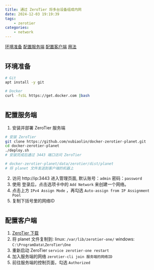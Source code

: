 ```yaml
---
title: 通过 ZeroTier 将多台设备组成内网
date: 2024-12-03 19:19:39
tags:
	- zerotier
categories: 
    - network
---
```


[环境准备](#prepare)
[配置服务端](#server)
[配置客户端](#client)
[用法](#usage)

# <h2 id="prepare">环境准备</h2>

```bash
# Git
apt install -y git

# Docker
curl -fsSL https://get.docker.com |bash
```

# <h2 id="server">配置服务端</h2>

1. 安装并部署 ZeroTier 服务端

```bash
# 安装 ZeroTier
git clone https://github.com/xubiaolin/docker-zerotier-planet.git
cd docker-zerotier-planet
./deploy.sh
# 安装完成后通过 3443 端口访问 ZeroTier

# docker-zerotier-planet/data/zerotier/dist/planet 
# 将 planet 文件发送到客户端的机器上
```

2. 访问 http://ip:3443 进入管理页面, 默认账号：`admin` 密码：`password`
3. 使用 登录后，点击选项卡中的 `Add Network` 来创建一个网络。
4. 点击上方 `IPv4 Assign Mode` ，再勾选 `Auto-assign from IP Assignment Pool`
5. 复制下括号里的网络ID 

# <h2 id="client">配置客户端</h2>

1. [ZeroTier 下载](https://www.zerotier.com/download/)
2. 将 planet 文件复制到:
linux: `/var/lib/zerotier-one/`
windows: `C:\ProgramData\ZeroTier\One` 
3. 重新启动 ZeroTier `service zerotier-one restart`
4. 加入服务端的网络 `zerotier-cli join 服务端的网络ID`
5. 前往服务端的控制页面，勾选 `Authorized` 